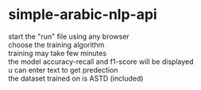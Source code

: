 # simple-arabic-nlp-api
start the "run" file using any browser</br>
choose the training algorithm </br>
training may take few minutes </br>
the model accuracy-recall and f1-score will be displayed </br>
u can enter text to get predection </br>
the dataset trained on is ASTD (included) </br>
